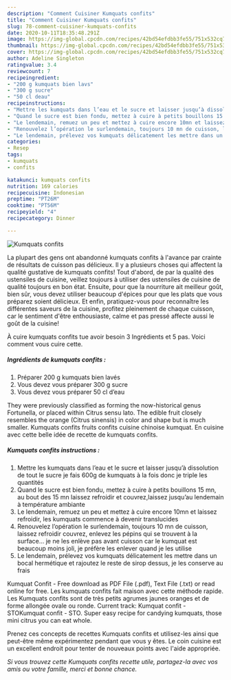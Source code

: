 ```yaml
---
description: "Comment Cuisiner Kumquats confits"
title: "Comment Cuisiner Kumquats confits"
slug: 78-comment-cuisiner-kumquats-confits
date: 2020-10-11T18:35:48.291Z
image: https://img-global.cpcdn.com/recipes/42bd54efdbb3fe55/751x532cq70/kumquats-confits-photo-principale-de-la-recette.jpg
thumbnail: https://img-global.cpcdn.com/recipes/42bd54efdbb3fe55/751x532cq70/kumquats-confits-photo-principale-de-la-recette.jpg
cover: https://img-global.cpcdn.com/recipes/42bd54efdbb3fe55/751x532cq70/kumquats-confits-photo-principale-de-la-recette.jpg
author: Adeline Singleton
ratingvalue: 3.4
reviewcount: 7
recipeingredient:
- "200 g kumquats bien lavs"
- "300 g sucre"
- "50 cl deau"
recipeinstructions:
- "Mettre les kumquats dans l’eau et le sucre et laisser jusqu’à dissolution de tout le sucre je fais 600g de kumquats à la fois donc je triple les quantités"
- "Quand le sucre est bien fondu, mettez à cuire à petits bouillons 15 mn, au bout des 15 mn laissez refroidir et couvrez,laissez jusqu’au lendemain à température ambiante"
- "Le lendemain, remuez un peu et mettez à cuire encore 10mn et laissez refroidir, les kumquats commence à devenir translucides"
- "Renouvelez l’opération le surlendemain, toujours 10 mn de cuisson, laissez refroidir couvrez, enlevez les pépins qui se trouvent à la surface... je ne les enlève pas avant cuisson car le kumquat est beaucoup moins joli, je préfère les enlever quand je les utilise"
- "Le lendemain, prélevez vos kumquats délicatement les mettre dans un bocal hermétique et rajoutez le reste de sirop dessus, je les conserve au frais"
categories:
- Resep
tags:
- kumquats
- confits

katakunci: kumquats confits 
nutrition: 169 calories
recipecuisine: Indonesian
preptime: "PT26M"
cooktime: "PT56M"
recipeyield: "4"
recipecategory: Dinner

---
```



![Kumquats confits](https://img-global.cpcdn.com/recipes/42bd54efdbb3fe55/751x532cq70/kumquats-confits-photo-principale-de-la-recette.jpg)

La plupart des gens ont abandonné kumquats confits à l'avance par crainte de résultats de cuisson pas délicieux. Il y a plusieurs choses qui affectent la qualité gustative de kumquats confits! Tout d'abord, de par la qualité des ustensiles de cuisine, veillez toujours à utiliser des ustensiles de cuisine de qualité toujours en bon état. Ensuite, pour que la nourriture ait meilleur goût, bien sûr, vous devez utiliser beaucoup d'épices pour que les plats que vous préparez soient délicieux. Et enfin, pratiquez-vous pour reconnaître les différentes saveurs de la cuisine, profitez pleinement de chaque cuisson, car le sentiment d'être enthousiaste, calme et pas pressé affecte aussi le goût de la cuisine!

<!--inarticleads1-->

À cuire kumquats confits tue avoir besoin 3 Ingrédients et 5 pas. Voici comment vous cuire cette.

##### Ingrédients de kumquats confits :

1. Préparer 200 g kumquats bien lavés
1. Vous devez vous préparer 300 g sucre
1. Vous devez vous préparer 50 cl d’eau


They were previously classified as forming the now-historical genus Fortunella, or placed within Citrus sensu lato. The edible fruit closely resembles the orange (Citrus sinensis) in color and shape but is much smaller. Kumquats confits fruits confits cuisine chinoise kumquat. En cuisine avec cette belle idée de recette de kumquats confits. 

<!--inarticleads2-->

##### Kumquats confits instructions :

1. Mettre les kumquats dans l’eau et le sucre et laisser jusqu’à dissolution de tout le sucre je fais 600g de kumquats à la fois donc je triple les quantités
1. Quand le sucre est bien fondu, mettez à cuire à petits bouillons 15 mn, au bout des 15 mn laissez refroidir et couvrez,laissez jusqu’au lendemain à température ambiante
1. Le lendemain, remuez un peu et mettez à cuire encore 10mn et laissez refroidir, les kumquats commence à devenir translucides
1. Renouvelez l’opération le surlendemain, toujours 10 mn de cuisson, laissez refroidir couvrez, enlevez les pépins qui se trouvent à la surface... je ne les enlève pas avant cuisson car le kumquat est beaucoup moins joli, je préfère les enlever quand je les utilise
1. Le lendemain, prélevez vos kumquats délicatement les mettre dans un bocal hermétique et rajoutez le reste de sirop dessus, je les conserve au frais


Kumquat Confit - Free download as PDF File (.pdf), Text File (.txt) or read online for free. Les kumquats confits fait maison avec cette méthode rapide. Les Kumquats confits sont de très petits agrumes jaunes oranges et de forme allongée ovale ou ronde. Current track: Kumquat confit - STOKumquat confit - STO. Super easy recipe for candying kumquats, those mini citrus you can eat whole. 

<!--inarticleads1-->

<p>
Prenez ces concepts de recettes Kumquats confits et utilisez-les ainsi que peut-être même expérimentez pendant que vous y êtes. Le coin cuisine est un excellent endroit pour tenter de nouveaux points avec l'aide appropriée.
</p>

<p>
<i>Si vous trouvez cette Kumquats confits recette utile, partagez-la avec vos amis ou votre famille, merci et bonne chance.</i>
</p>
